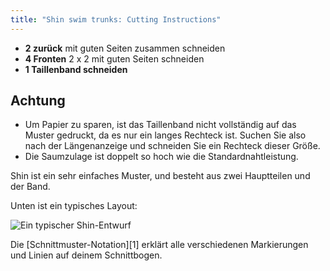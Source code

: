 ```yaml
---
title: "Shin swim trunks: Cutting Instructions"
---
```


- **2 zurück** mit guten Seiten zusammen schneiden
- **4 Fronten** 2 x 2 mit guten Seiten schneiden
- **1 Taillenband schneiden**

## Achtung

- Um Papier zu sparen, ist das Taillenband nicht vollständig auf das Muster gedruckt, da es nur ein langes Rechteck ist. Suchen Sie also nach der Längenanzeige und schneiden Sie ein Rechteck dieser Größe.
- Die Saumzulage ist doppelt so hoch wie die Standardnahtleistung.

Shin ist ein sehr einfaches Muster, und besteht aus zwei Hauptteilen und der Band.

Unten ist ein typisches Layout:

![Ein typischer Shin-Entwurf](layout.svg)

<Tip>

Die [Schnittmuster-Notation][1] erklärt alle verschiedenen Markierungen und Linien auf deinem Schnittbogen.

</Tip>
